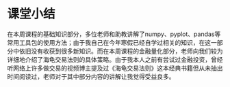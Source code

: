 # 课堂小结
在本周课程的基础知识部分，多位老师和助教讲解了numpy、pyplot、pandas等常用工具包的使用方法；由于我自己在今年寒假已经自学过相关的知识，在这一部分中依旧没有收获到很多新知识。而在本周课程的金融量化部分，老师向我们较为详细地介绍了海龟交易法则的具体策略。由于我本人之前有尝试过金融投资，曾经听网络上许多做交易的视频博主提及过《海龟交易法则》这本经典书籍但从未抽出时间阅读过，老师对于其中部分内容的讲解让我觉得受益良多。